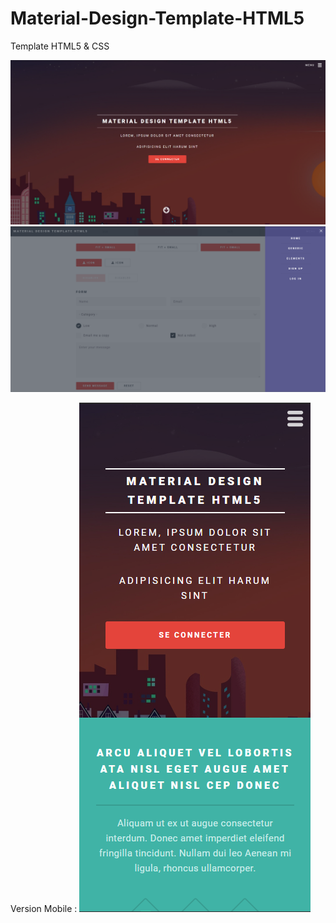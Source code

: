 # Material-Design-Template-HTML5
Template HTML5 &amp; CSS

![screenshot1](screenshot1.png)
![screenshot2](screenshot2.png)

Version Mobile :
![screenshot3](screenshot3.png)
